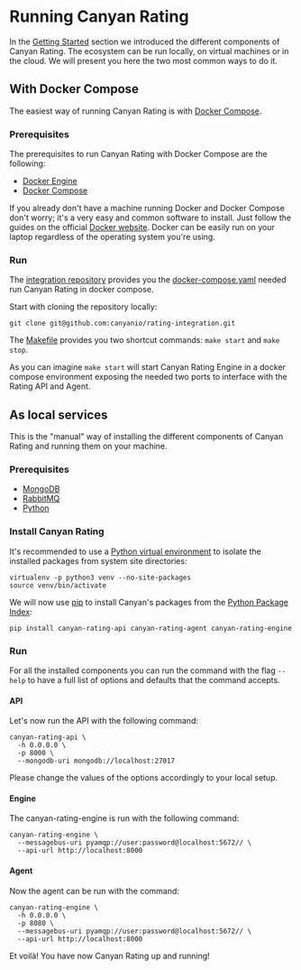 # Running Canyan Rating

In the [Getting Started](getting-started.md) section we introduced the different components of Canyan Rating. The ecosystem can be run locally, on virtual machines or in the cloud. We will present you here the two most common ways to do it.


## With Docker Compose
The easiest way of running Canyan Rating is with [Docker Compose](https://docs.docker.com/compose/). 


### Prerequisites

The prerequisites to run Canyan Rating with Docker Compose are the following:

* [Docker Engine](https://docs.docker.com/install/)
* [Docker Compose](https://docs.docker.com/compose/)

If you already don't have a machine running Docker and Docker Compose don't worry; it's a very easy and common software to install. Just follow the guides on the official [Docker website](https://www.docker.com). Docker can be easily run on your laptop regardless of the operating system you're using.


### Run

The [integration repository](https://github.com/canyanio/rating-integration) provides you the [docker-compose.yaml](https://github.com/canyanio/rating-integration/blob/master/docker-compose.yaml) needed run Canyan Rating in docker compose.

Start with cloning the repository locally:
```
git clone git@github.com:canyanio/rating-integration.git
```

The [Makefile](https://github.com/canyanio/rating-integration/blob/master/Makefile) provides you two shortcut commands:
`make start` and `make stop`.

As you can imagine `make start` will start Canyan Rating Engine in a docker compose environment exposing the needed two ports to interface with the Rating API and Agent.


## As local services

This is the "manual" way of installing the different components of Canyan Rating and running them on your machine.


### Prerequisites

* [MongoDB](https://www.mongodb.com/)
* [RabbitMQ](https://www.rabbitmq.com/)
* [Python](https://www.python.org/)


### Install Canyan Rating

It's recommended to use a [Python virtual environment](https://docs.python.org/3/library/venv.html) to isolate the installed packages from system site directories:
```
virtualenv -p python3 venv --no-site-packages
source venv/bin/activate
```

We will now use [pip](https://pypi.org/project/pip/) to install Canyan's packages from the [Python Package Index](https://pypi.org/):

```
pip install canyan-rating-api canyan-rating-agent canyan-rating-engine
```


### Run

For all the installed components you can run the command with the flag ```--help``` to have a full list of options and defaults that the command accepts.


#### API

Let's now run the API with the following command:
```
canyan-rating-api \
  -h 0.0.0.0 \
  -p 8000 \
  --mongodb-uri mongodb://localhost:27017
```
Please change the values of the options accordingly to your local setup.


#### Engine

The canyan-rating-engine is run with the following command:
```
canyan-rating-engine \
  --messagebus-uri pyamqp://user:password@localhost:5672// \
  --api-url http://localhost:8000
```

#### Agent

Now the agent can be run with the command:
```
canyan-rating-engine \
  -h 0.0.0.0 \
  -p 8080 \
  --messagebus-uri pyamqp://user:password@localhost:5672// \
  --api-url http://localhost:8000
```

Et voilà! You have now Canyan Rating up and running! 
